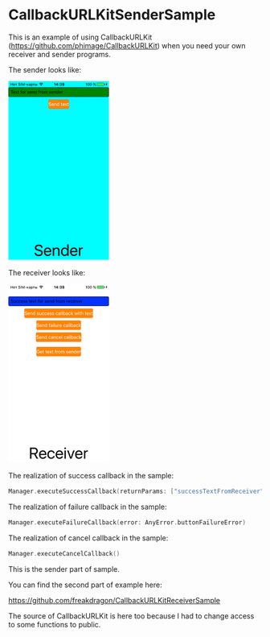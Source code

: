 # CallbackURLKitSenderSample

This is an example of using CallbackURLKit (https://github.com/phimage/CallbackURLKit) when you need your own receiver and sender programs.

The sender looks like: 


![](/Images/sender_main.png)

The receiver looks like: 


![](/Images/receiver_main.png)

The realization of success callback in the sample:
```swift
Manager.executeSuccessCallback(returnParams: ["successTextFromReceiver": textfieldSendSuccessText.text ?? ""])
```

The realization of failure callback in the sample:
```swift
Manager.executeFailureCallback(error: AnyError.buttonFailureError)
```

The realization of cancel callback in the sample:
```swift
Manager.executeCancelCallback()
```


This is the sender part of sample.

You can find the second part of example here: 

https://github.com/freakdragon/CallbackURLKitReceiverSample

The source of CallbackURLKit is here too because I had to change access to some functions to public.
